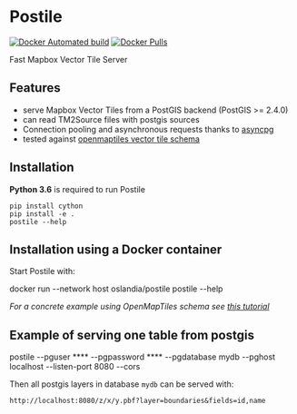# Postile 

[![Docker Automated build](https://img.shields.io/docker/automated/oslandia/postile.svg)]()
[![Docker Pulls](https://img.shields.io/docker/pulls/oslandia/postile.svg)]()

Fast Mapbox Vector Tile Server

## Features

- serve Mapbox Vector Tiles from a PostGIS backend (PostGIS >= 2.4.0)
- can read TM2Source files with postgis sources
- Connection pooling and asynchronous requests thanks to [asyncpg](https://github.com/MagicStack/asyncpg)
- tested against [openmaptiles vector tile schema](https://github.com/openmaptiles/openmaptiles)

## Installation 

**Python 3.6** is required to run Postile

    pip install cython
    pip install -e .
    postile --help

## Installation using a Docker container

Start Postile with:

docker run --network host oslandia/postile postile --help

*For a concrete example using OpenMapTiles schema see [this tutorial](https://github.com/ldgeo/postile-openmaptiles)*

## Example of serving one table from postgis

postile --pguser **** --pgpassword **** --pgdatabase mydb --pghost localhost --listen-port 8080 --cors

Then all postgis layers in database `mydb` can be served with: 

    http://localhost:8080/z/x/y.pbf?layer=boundaries&fields=id,name
